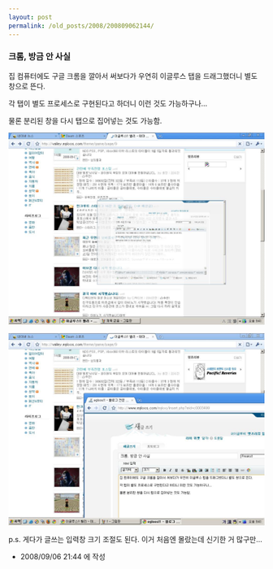 ```yaml
---
layout: post
permalink: /old_posts/2008/200809062144/
---
```


### 크롬, 방금 안 사실

집 컴퓨터에도 구글 크롬을 깔아서 써보다가 우연히 이글루스 탭을 드래그했더니 별도 창으로 뜬다.

각 탭이 별도 프로세스로 구현된다고 하더니 이런 것도 가능하구나...

물론 분리된 창을 다시 탭으로 집어넣는 것도 가능함.

![c0003499_48c27a9c8a729.jpg](200809062144/c0003499_48c27a9c8a729.jpg)

![c0003499_48c27ab860d87.jpg](200809062144/c0003499_48c27ab860d87.jpg)


p.s. 게다가 글쓰는 입력창 크기 조절도 된다. 이거 처음엔 몰랐는데 신기한 거 많구만...





- 2008/09/06 21:44 에 작성